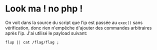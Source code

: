 # Look ma ! no php !

On voit dans la source du script que l'ip est passée au `exec()` sans vérification, donc
rien n'empêche d'ajouter des commandes arbitraires après l'ip. J'ai utilisé le
payload suivant:

```
flup || cat /flag/flag ;
```
